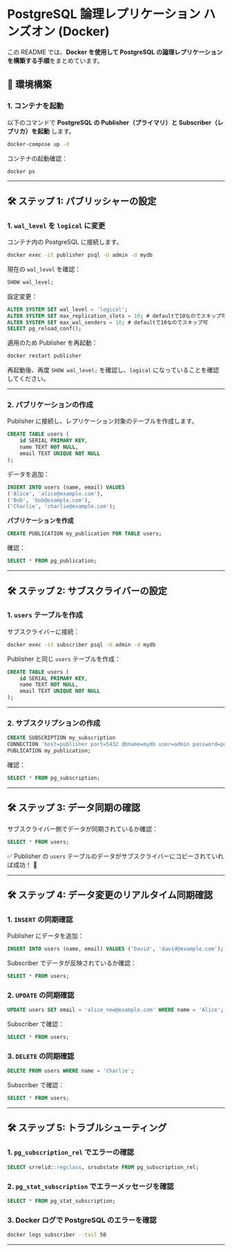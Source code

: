 # PostgreSQL 論理レプリケーション ハンズオン (Docker)

この README では、**Docker を使用して PostgreSQL の論理レプリケーションを構築する手順**をまとめています。

## **📌 環境構築**

### **1. コンテナを起動**
以下のコマンドで **PostgreSQL の Publisher（プライマリ）と Subscriber（レプリカ）を起動** します。

```sh
docker-compose up -d
```

コンテナの起動確認：
```sh
docker ps
```

---

## **🛠 ステップ 1: パブリッシャーの設定**

### **1. `wal_level` を `logical` に変更**

コンテナ内の PostgreSQL に接続します。
```sh
docker exec -it publisher psql -U admin -d mydb
```

現在の `wal_level` を確認：
```sql
SHOW wal_level;
```

設定変更：
```sql
ALTER SYSTEM SET wal_level = 'logical';
ALTER SYSTEM SET max_replication_slots = 10; # defaultで10なのでスキップ可
ALTER SYSTEM SET max_wal_senders = 10; # defaultで10なのでスキップ可
SELECT pg_reload_conf();
```

適用のため Publisher を再起動：
```sh
docker restart publisher
```

再起動後、再度 `SHOW wal_level;` を確認し、`logical` になっていることを確認してください。

---

### **2. パブリケーションの作成**

Publisher に接続し、レプリケーション対象のテーブルを作成します。

```sql
CREATE TABLE users (
    id SERIAL PRIMARY KEY,
    name TEXT NOT NULL,
    email TEXT UNIQUE NOT NULL
);
```

データを追加：
```sql
INSERT INTO users (name, email) VALUES
('Alice', 'alice@example.com'),
('Bob', 'bob@example.com'),
('Charlie', 'charlie@example.com');
```

**パブリケーションを作成**
```sql
CREATE PUBLICATION my_publication FOR TABLE users;
```

確認：
```sql
SELECT * FROM pg_publication;
```

---

## **🛠 ステップ 2: サブスクライバーの設定**

### **1. `users` テーブルを作成**

サブスクライバーに接続：
```sh
docker exec -it subscriber psql -U admin -d mydb
```

Publisher と同じ `users` テーブルを作成：
```sql
CREATE TABLE users (
    id SERIAL PRIMARY KEY,
    name TEXT NOT NULL,
    email TEXT UNIQUE NOT NULL
);
```

---

### **2. サブスクリプションの作成**

```sql
CREATE SUBSCRIPTION my_subscription
CONNECTION 'host=publisher port=5432 dbname=mydb user=admin password=password'
PUBLICATION my_publication;
```

確認：
```sql
SELECT * FROM pg_subscription;
```

---

## **🛠 ステップ 3: データ同期の確認**

サブスクライバー側でデータが同期されているか確認：
```sql
SELECT * FROM users;
```

✅ Publisher の `users` テーブルのデータがサブスクライバーにコピーされていれば成功！ 🎉

---

## **🛠 ステップ 4: データ変更のリアルタイム同期確認**

### **1. `INSERT` の同期確認**

Publisher にデータを追加：
```sql
INSERT INTO users (name, email) VALUES ('David', 'david@example.com');
```

Subscriber でデータが反映されているか確認：
```sql
SELECT * FROM users;
```

### **2. `UPDATE` の同期確認**

```sql
UPDATE users SET email = 'alice_new@example.com' WHERE name = 'Alice';
```

Subscriber で確認：
```sql
SELECT * FROM users;
```

### **3. `DELETE` の同期確認**

```sql
DELETE FROM users WHERE name = 'Charlie';
```

Subscriber で確認：
```sql
SELECT * FROM users;
```

---

## **🛠 ステップ 5: トラブルシューティング**

### **1. `pg_subscription_rel` でエラーの確認**
```sql
SELECT srrelid::regclass, srsubstate FROM pg_subscription_rel;
```

### **2. `pg_stat_subscription` でエラーメッセージを確認**
```sql
SELECT * FROM pg_stat_subscription;
```

### **3. Docker ログで PostgreSQL のエラーを確認**
```sh
docker logs subscriber --tail 50
```

---
